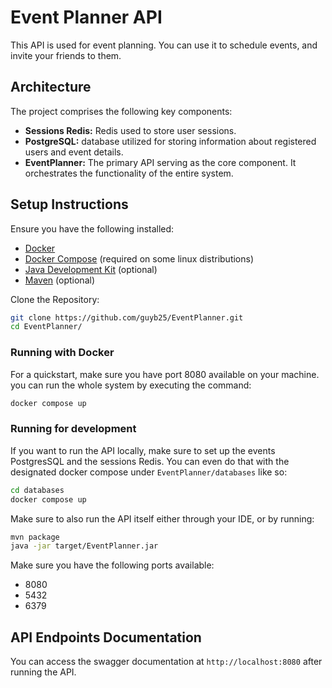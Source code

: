 # Event Planner API
This API is used for event planning. 
You can use it to schedule events, and invite your friends to them.

## Architecture
The project comprises the following key components:

* **Sessions Redis:** Redis used to store user sessions.
* **PostgreSQL:** database utilized for storing information about registered users and event details.
* **EventPlanner:** The primary API serving as the core component. 
It orchestrates the functionality of the entire system.
## Setup Instructions
Ensure you have the following installed:
- [Docker](https://docs.docker.com/get-docker/)
- [Docker Compose](https://docs.docker.com/compose/install/) (required on some linux distributions)
- [Java Development Kit](https://jdk.java.net/21/) (optional)
- [Maven](https://maven.apache.org/download.cgi) (optional)

Clone the Repository:

```bash
git clone https://github.com/guyb25/EventPlanner.git
cd EventPlanner/
```

### Running with Docker
For a quickstart, make sure you have port 8080 available on your machine.
you can run the whole system by executing the command:
```bash
docker compose up
```

### Running for development
If you want to run the API locally, make sure to set up the events PostgresSQL and the sessions Redis.
You can even do that with the designated docker compose under ``EventPlanner/databases`` like so:
```bash
cd databases
docker compose up
```
Make sure to also run the API itself either through your IDE, or by running:
```bash
mvn package
java -jar target/EventPlanner.jar
```
Make sure you have the following ports available:
* 8080
* 5432
* 6379  

## API Endpoints Documentation
You can access the swagger documentation at ``http://localhost:8080``
after running the API.